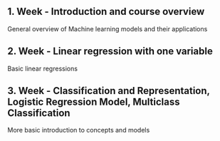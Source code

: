 ## 1. Week - Introduction and course overview

General overview of Machine learning models and their applications


## 2. Week - Linear regression with one variable

Basic linear regressions 


## 3. Week - Classification and Representation, Logistic Regression Model, Multiclass Classification

More basic introduction to concepts and models
